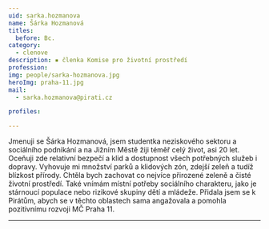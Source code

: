 ```yaml
---
uid: sarka.hozmanova
name: Šárka Hozmanová
titles:
  before: Bc.
category:
  - clenove
description: ▪ členka Komise pro životní prostředí
profession: 
img: people/sarka-hozmanova.jpg
heroImg: praha-11.jpg
mail:
  - sarka.hozmanova@pirati.cz

profiles:

---
```


Jmenuji se Šárka Hozmanová, jsem studentka neziskového sektoru a sociálního podnikání a na Jižním Městě žiji téměř celý život, asi 20 let. Oceňuji zde relativní bezpečí a klid a dostupnost všech potřebných služeb i dopravy. Vyhovuje mi množství parků a klidových zón, zdejší zeleň a tudíž blízkost přírody. Chtěla bych zachovat co nejvíce přirozené zeleně a čisté životní prostředí. Také vnímám místní potřeby sociálního charakteru, jako je stárnoucí populace nebo rizikové skupiny dětí a mládeže. Přidala jsem se k Pirátům, abych se v těchto oblastech sama angažovala a pomohla pozitivnímu rozvoji MČ Praha 11.




---
